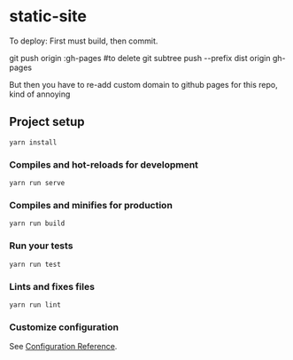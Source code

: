 # static-site

To deploy:
First must build, then commit.

git push origin :gh-pages #to delete
git subtree push --prefix dist origin gh-pages

But then you have to re-add custom domain to github pages for this repo, kind of annoying

## Project setup

```
yarn install
```

### Compiles and hot-reloads for development

```
yarn run serve
```

### Compiles and minifies for production

```
yarn run build
```

### Run your tests

```
yarn run test
```

### Lints and fixes files

```
yarn run lint
```

### Customize configuration

See [Configuration Reference](https://cli.vuejs.org/config/).
